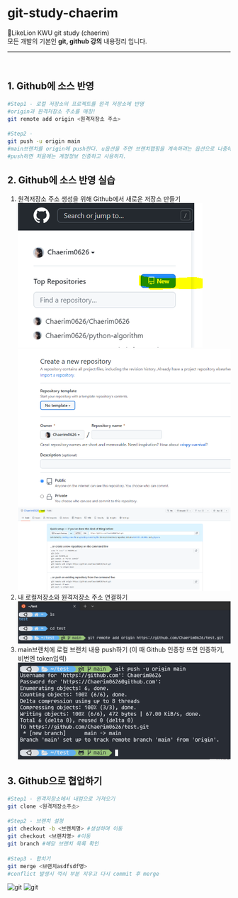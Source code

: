 # git-study-chaerim

📓LikeLion KWU git study (chaerim) <br>
모든 개발의 기본인 <strong>git, github 강의</strong> 내용정리 입니다.

<hr>
<br>

## 1. Github에 소스 반영

```bash
#Step1 - 로컬 저장소의 프로젝트를 원격 저장소에 반영
#origin과 원격저장소 주소를 매칭!
git remote add origin <원격저장소 주소>

#Step2 -
git push -u origin main
#main브랜치를 origin에 push한다. u옵션을 주면 브랜치맵핑을 계속하려는 옵션으로 나중에 git push만 써도 올릴 수 있다.
#push하면 처음에는 계정정보 인증하고 사용하자.

```

## 2. Github에 소스 반영 실습

1. 원격저장소 주소 생성을 위해 Github에서 새로운 저장소 만들기
   ![git](img/New.PNG)
   ![git](img/createRepo.PNG)
   ![git](img/doneRepo.PNG)
2. 내 로컬저장소와 원격저장소 주소 연결하기
   ![git](img/remote.PNG)
3. main브랜치에 로컬 브랜치 내용 push하기 (이 때 Github 인증창 뜨면 인증하기, 비번엔 token입력)
   ![git](img/account.PNG)

## 3. Github으로 협업하기

```bash
#Step1 - 원격저장소에서 내컴으로 가져오기
git clone <원격저장소주소>

#Step2 - 브랜치 설정
git checkout -b <브랜치명> #생성하며 이동
git checkout <브랜치명> #이동
git branch #해당 브랜치 목록 확인

#Step3 - 합치기
git merge <브랜치asdfsdf명>
#conflict 발생시 꺽쇠 부분 지우고 다시 commit 후 merge
```

![git](clone/account.PNG)
![git](checkout/account.PNG)
